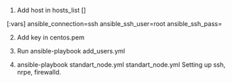 1) Add host in hosts_list 
[<host-name>]
<host-ip>

[<host-name>:vars]
ansible_connection=ssh 
ansible_ssh_user=root
ansible_ssh_pass=<host-root-password>

2) Add key in centos.pem

3) Run ansible-playbook add_users.yml

4) ansible-playbook standart_node.yml standart_node.yml Setting up ssh, nrpe, firewalld.
